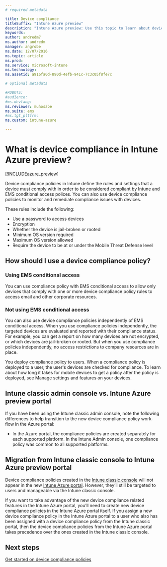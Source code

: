 ```yaml
---
# required metadata

title: Device compliancetitleSuffix: "Intune Azure preview"
description: "Intune Azure preview: Use this topic to learn about device compliance in Microsoft Intune"
keywords:
author: andredm7ms.author: andredmmanager: angrobe
ms.date: 12/07/2016
ms.topic: article
ms.prod:
ms.service: microsoft-intune
ms.technology:
ms.assetid: a916fa0d-890d-4efb-941c-7c3c05f8fe7c

# optional metadata

#ROBOTS:
#audience:
#ms.devlang:
ms.reviewer: muhosabe
ms.suite: ems
#ms.tgt_pltfrm:
ms.custom: intune-azure

---
```


# What is device compliance in Intune Azure preview?

[!INCLUDE[azure_preview](./includes/azure_preview.md)]

Device compliance policies in Intune define the rules and settings that a device must comply with in order to be considered compliant by Intune and EMS conditional access polices. You can also use device compliance policies to monitor and remediate compliance issues with devices. 

These rules include the following:

- Use a password to access devices
- Encryption
- Whether the device is jail-broken or rooted
- Minimum OS version required
- Maximum OS version allowed
- Require the device to be at or under the Mobile Threat Defense level

<!---##  Concepts
Following are some terms and concepts that are useful to understanding how to use compliance policies.

### Device compliance requirements
Compliance requirements are essentially rules like requiring a device PIN or encryption that you can specify as required or not required for a compliance policy.

### Actions for noncompliance

You can specify what needs to happen when a device is determined as noncompliant. This can be a sequence of actions during a specific time.
When you specify these actions, Intune will automatically initiate them in the sequence you specify. See the following example of a sequence of
actions for a device that continues to be in the noncompliant status for
a week:

-   When the device is first determined to be non-compliant, an email with noncompliant notification is sent to the user.

-   3 days after initial noncompliance state, a follow up reminder is sent to the user.

-   5 days after initial noncompliance state, a final reminder with a notification that access to company resources will be blocked on the device in 2 days if the compliance issues are not remediated is sent to the user.

-   7 days after initial noncompliance state, access to company resources is blocked. This requires that you have conditional access policy that specifies that access from noncompliant devices should    be blocked for services such as Exchange and SharePoint.

### Grace Period

This is the time between when a device is first determined as
noncompliant to when access to company resources on that device is blocked. This time allows for time that the user has to resolve
compliance issues on the device. You can also use this time to create your action sequences to send notifications to the user before their access is blocked.

Remember that you need to implement conditional access policies in addition to compliance policies in order for access to company resources to be blocked.--->

##  How should I use a device compliance policy?

### Using EMS conditional access
You can use compliance policy with EMS conditional access to allow only devices that comply with one or more device compliance policy rules to access email and other corporate resources.

### Not using EMS conditional access
You can also use device compliance policies independently of EMS conditional access.
When you use compliance policies independently, the targeted devices are evaluated and reported with their compliance status. For example, you
can get a report on how many devices are not encrypted, or which devices are jail-broken or rooted. But when you use compliance policies independently, no access restrictions to company resources are in place.

You deploy compliance policy to users. When a compliance policy is deployed to a user, the user's devices are checked for compliance. To learn about how long it takes for mobile devices to get a policy after the policy is deployed, see Manage settings and features on your devices.

##  Intune classic admin console vs. Intune Azure preview portal

If you have been using the Intune classic admin console, note the following differences to help transition to the new device compliance policy work-flow in the Azure portal:

-   In the Azure portal, the compliance policies are created separately for each supported platform. In the Intune Admin console, one compliance policy was common to all supported platforms.

<!--- -   In the Azure portal, you have the ability to specify actions and notifications that are intiated when a device is determined to be noncompliant. This ability does not exist in the Intune admin console.

-   In the Azure portal, you can set a grace period to allow time for the end-user to get their device back to compliance status before they completely lose the ability to get company data on their device. This is not available in the Intune admin console.--->

##  Migration from Intune classic console to Intune Azure preview portal

Device compliance policies created in the [Intune classic console](https://manage.microsoft.com) will not appear in the new [Intune Azure portal](https://portal.azure.com). However, they’ll still be targeted to users and manageable via the Intune classic console.

If you want to take advantage of the new device compliance related features in the Intune Azure portal, you’ll need to create new device compliance policies in the Intune Azure portal itself. If you assign a new device compliance policy in the Intune Azure portal to a user who also has been assigned with a device compliance policy from the Intune classic portal, then the device compliance policies from the Intune Azure portal takes precedence over the ones created in the Intune classic console.

##  Next steps

[Get started on device compliance policies](get-started-with-device-compliance.md)


<!---### See also

Conditional access--->

